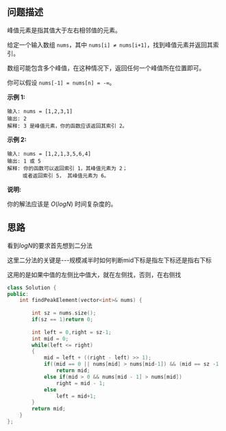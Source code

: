 ## 问题描述

峰值元素是指其值大于左右相邻值的元素。

给定一个输入数组 `nums`，其中 `nums[i] ≠ nums[i+1]`，找到峰值元素并返回其索引。

数组可能包含多个峰值，在这种情况下，返回任何一个峰值所在位置即可。

你可以假设 `nums[-1] = nums[n] = -∞`。

**示例 1:**

```
输入: nums = [1,2,3,1]
输出: 2
解释: 3 是峰值元素，你的函数应该返回其索引 2。
```

**示例 2:**

```
输入: nums = [1,2,1,3,5,6,4]
输出: 1 或 5 
解释: 你的函数可以返回索引 1，其峰值元素为 2；
     或者返回索引 5， 其峰值元素为 6。
```

**说明:**

你的解法应该是 $O(log_{}N)$ 时间复杂度的。

## 思路

看到$logN$的要求首先想到二分法

这里二分法的关键是---规模减半时如何判断mid下标是指左下标还是指右下标

这用的是如果中值的左侧比中值大，就在左侧找，否则，在右侧找

```cpp
class Solution {
public:
    int findPeakElement(vector<int>& nums) {
    
        int sz = nums.size();
        if(sz == 1)return 0;
        
        int left = 0,right = sz-1;
        int mid = 0;
        while(left <= right)
        {
            mid = left + ((right - left) >> 1);          
            if((mid == 0 || nums[mid] > nums[mid-1]) && (mid == sz -1 || nums[mid] > nums[mid+1]))
                return mid;
            else if(mid > 0 && nums[mid - 1] > nums[mid])
                right = mid - 1;
            else
                left = mid+1;          
        }     
        return mid;        
    }
};
```

